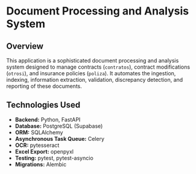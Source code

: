 # Document Processing and Analysis System

## Overview

This application is a sophisticated document processing and analysis system designed to manage contracts (`contratos`), contract modifications (`otrosi`), and insurance policies (`poliza`). It automates the ingestion, indexing, information extraction, validation, discrepancy detection, and reporting of these documents.

## Technologies Used

- **Backend:** Python, FastAPI
- **Database:** PostgreSQL (Supabase)
- **ORM:** SQLAlchemy
- **Asynchronous Task Queue:** Celery
- **OCR:** pytesseract
- **Excel Export:** openpyxl
- **Testing:** pytest, pytest-asyncio
- **Migrations:** Alembic

